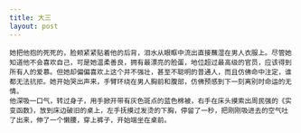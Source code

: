 ```yaml
---
title: 大三
layout: post
---
```

	她把他抱的死死的，脸颊紧紧贴着他的后背，泪水从眼眶中流出直接蘸湿在男人衣服上。尽管她知道他不会喜欢自己，可是她温柔善良，拥有最漂亮的脸蛋，地位超过最高级的官员，应该得到所有人的爱慕。但她却偏偏喜欢上这个并不强壮，甚至不聪明的普通人，而且仿佛命中注定，谁都无法抗拒。她开始哭出声来，手臂环绕在男人胸前和腹部，仿佛预感到下一刻离别时命运的无情。
	他深吸一口气，转过身子，用手掀开带有灰色斑点的蓝色棉被，右手在床头摸索出周民强的《实变函数》，放到床边破旧的桌上，左手抚摸过发烫的下胸，停留了一秒，把刚刚吸进去的空气吐了出来，伸了一个懒腰，穿上裤子，开始端坐在桌前。



